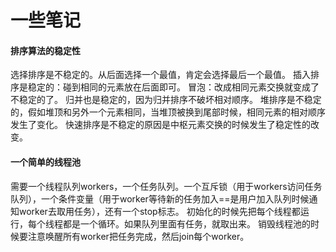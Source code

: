 # 一些笔记

#### 排序算法的稳定性


选择排序是不稳定的。从后面选择一个最值，肯定会选择最后一个最值。
插入排序是稳定的：碰到相同的元素放在后面即可。
冒泡：改成相同元素交换就变成了不稳定的了。
归并也是稳定的，因为归并排序不破坏相对顺序。
堆排序是不稳定的，假如堆顶和另外一个元素相同，当堆顶被换到尾部时候，相同元素的相对顺序发生了变化。
快速排序是不稳定的原因是中枢元素交换的时候发生了稳定性的改变。


#### 一个简单的线程池

需要一个线程队列workers，一个任务队列。一个互斥锁（用于workers访问任务队列），一个条件变量（用于worker等待新的任务加入==是用户加入队列时候通知worker去取用任务），还有一个stop标志。
初始化的时候先把每个线程都运行，每个线程都是一个循环。如果队列里面有任务，就取出来。
销毁线程池的时候要注意唤醒所有worker把任务完成，然后join每个worker。
